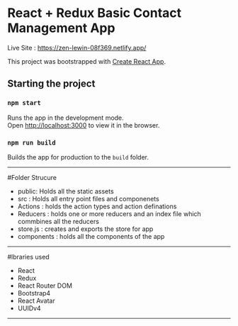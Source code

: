 # React + Redux Basic Contact Management App 

Live Site : https://zen-lewin-08f369.netlify.app/ 

This project was bootstrapped with [Create React App](https://github.com/facebook/create-react-app).

## Starting the project 

### `npm start`

Runs the app in the development mode.\
Open [http://localhost:3000](http://localhost:3000) to view it in the browser.


### `npm run build`

Builds the app for production to the `build` folder.

-----------------------------------------------------------------------------

#Folder Strucure 
- public: Holds all the static assets
- src : Holds all entry point files and componenets
- Actions : holds the action types and action definations
- Reducers : holds one or more reducers and an index file which commbines all the reducers
- store.js : creates and exports the store for app
- components : holds all the components of the app

--------------------------------------------------------------------------------
  
#lbraries used
  - React
  - Redux
  - React Router DOM
  - Bootstrap4
  - React Avatar
  - UUIDv4
  ---------------------------------------------------------------------------------



